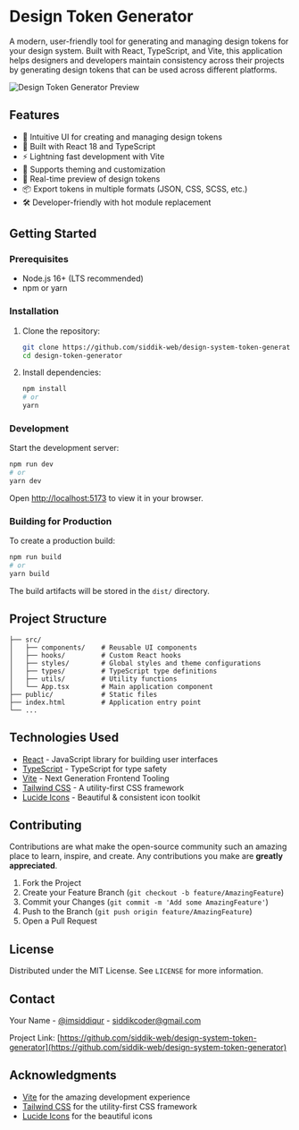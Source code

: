 # Design Token Generator

A modern, user-friendly tool for generating and managing design tokens for your design system. Built with React, TypeScript, and Vite, this application helps designers and developers maintain consistency across their projects by generating design tokens that can be used across different platforms.

![Design Token Generator Preview](https://github.com/user-attachments/assets/30012e79-f5cb-492b-a02f-014c4a635941)

## Features

- 🎨 Intuitive UI for creating and managing design tokens
- 🚀 Built with React 18 and TypeScript
- ⚡ Lightning fast development with Vite
- 🎨 Supports theming and customization
- 🔄 Real-time preview of design tokens
- 📦 Export tokens in multiple formats (JSON, CSS, SCSS, etc.)
- 🛠️ Developer-friendly with hot module replacement

## Getting Started

### Prerequisites

- Node.js 16+ (LTS recommended)
- npm or yarn

### Installation

1. Clone the repository:
   ```bash
   git clone https://github.com/siddik-web/design-system-token-generator.git
   cd design-token-generator
   ```

2. Install dependencies:
   ```bash
   npm install
   # or
   yarn
   ```

### Development

Start the development server:

```bash
npm run dev
# or
yarn dev
```

Open [http://localhost:5173](http://localhost:5173) to view it in your browser.

### Building for Production

To create a production build:

```bash
npm run build
# or
yarn build
```

The build artifacts will be stored in the `dist/` directory.

## Project Structure

```
├── src/
│   ├── components/    # Reusable UI components
│   ├── hooks/         # Custom React hooks
│   ├── styles/        # Global styles and theme configurations
│   ├── types/         # TypeScript type definitions
│   ├── utils/         # Utility functions
│   └── App.tsx        # Main application component
├── public/            # Static files
├── index.html         # Application entry point
└── ...
```

## Technologies Used

- [React](https://reactjs.org/) - JavaScript library for building user interfaces
- [TypeScript](https://www.typescriptlang.org/) - TypeScript for type safety
- [Vite](https://vitejs.dev/) - Next Generation Frontend Tooling
- [Tailwind CSS](https://tailwindcss.com/) - A utility-first CSS framework
- [Lucide Icons](https://lucide.dev/) - Beautiful & consistent icon toolkit

## Contributing

Contributions are what make the open-source community such an amazing place to learn, inspire, and create. Any contributions you make are **greatly appreciated**.

1. Fork the Project
2. Create your Feature Branch (`git checkout -b feature/AmazingFeature`)
3. Commit your Changes (`git commit -m 'Add some AmazingFeature'`)
4. Push to the Branch (`git push origin feature/AmazingFeature`)
5. Open a Pull Request

## License

Distributed under the MIT License. See `LICENSE` for more information.

## Contact

Your Name - [@imsiddiqur](https://twitter.com/imsiddiqur) - siddikcoder@gmail.com   

Project Link: [https://github.com/siddik-web/design-system-token-generator](https://github.com/siddik-web/design-system-token-generator)

## Acknowledgments

- [Vite](https://vitejs.dev/) for the amazing development experience
- [Tailwind CSS](https://tailwindcss.com/) for the utility-first CSS framework
- [Lucide Icons](https://lucide.dev/) for the beautiful icons
